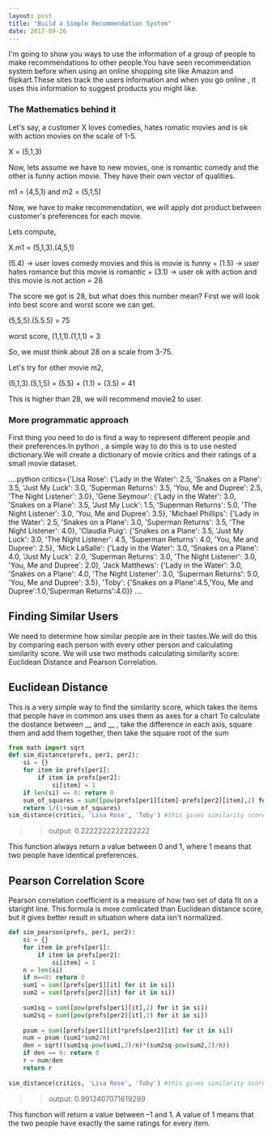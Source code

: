 ```yaml
---
layout: post
title: "Build a Simple Recommendation System"
date: 2017-09-26
---
```


I'm going to show you ways to use the information of a group of people to make recommendations to other people.You have seen recommendation 
system before when using an online shopping site like Amazon and flipkart.These sites track the users information and when you go online
, it uses this information to suggest products you might like.

### The Mathematics behind it

Let's say, a customer X loves comedies, hates romatic movies and is ok with action movies on the scale of 1-5.

X = (5,1,3)

Now, lets assume we have to new movies, one is romantic comedy and the other is funny action movie. They have their own vector of qualities.

m1 = (4,5,1) and m2 = (5,1,5)

Now, we have to make recommendation, we will apply dot product between customer's preferences for each movie.

Lets compute,

X.m1 = (5,1,3).(4,5,1)

(5.4) -> user loves comedy movies and this is movie is funny  +  (1.5) -> user hates romance but this movie is romantic  +   (3.1) -> user ok with action and this movie is not action = 28

The score we got is 28, but what does this number mean? First we will look into best score and worst score we can get.

(5,5,5).(5.5.5) = 75

worst score,
(1,1,1).(1,1,1) = 3

So, we must think about 28 on a scale from 3-75.

Let's try for other movie m2,

(5,1,3).(5,1,5) = (5.5) + (1.1) + (3.5) = 41

This is higher than 28, we will recommend movie2 to user.

### More programmatic approach

First thing you need to do is find a way to represent different people and their preferences.In python , a simple way to do this is to use
nested dictionary.We will create a dictionary of movie critics and their ratings of a small movie dataset.

....python
critics={'Lisa Rose': {'Lady in the Water': 2.5, 'Snakes on a Plane': 3.5,
 'Just My Luck': 3.0, 'Superman Returns': 3.5, 'You, Me and Dupree': 2.5,
 'The Night Listener': 3.0},
'Gene Seymour': {'Lady in the Water': 3.0, 'Snakes on a Plane': 3.5,
 'Just My Luck': 1.5, 'Superman Returns': 5.0, 'The Night Listener': 3.0,
 'You, Me and Dupree': 3.5},
'Michael Phillips': {'Lady in the Water': 2.5, 'Snakes on a Plane': 3.0,
 'Superman Returns': 3.5, 'The Night Listener': 4.0},
'Claudia Puig': {'Snakes on a Plane': 3.5, 'Just My Luck': 3.0,
 'The Night Listener': 4.5, 'Superman Returns': 4.0,
 'You, Me and Dupree': 2.5},
'Mick LaSalle': {'Lady in the Water': 3.0, 'Snakes on a Plane': 4.0,
 'Just My Luck': 2.0, 'Superman Returns': 3.0, 'The Night Listener': 3.0,
 'You, Me and Dupree': 2.0},
'Jack Matthews': {'Lady in the Water': 3.0, 'Snakes on a Plane': 4.0,
 'The Night Listener': 3.0, 'Superman Returns': 5.0, 'You, Me and Dupree': 3.5},
'Toby': {'Snakes on a Plane':4.5,'You, Me and Dupree':1.0,'Superman Returns':4.0}}
....

## Finding Similar Users

We need to determine how similar people are in their tastes.We will do this by comparing each person with every other person and  calculating
similarity score. We will use two methods calculating similarity score: Euclidean Distance and Pearson Correlation.

## Euclidean Distance

This is a very simple way to find the similarity score, which takes the items that people have in common ans uses them as axes for a chart
To calculate the dostance between __ and __ , take  the difference in each axis, square them and add them together, then take the square root of the sum

```python
from math import sqrt
def sim_distance(prefs, per1, per2):
    si = {}
    for item in prefs[per1]:
        if item in prefs[per2]:
            si[item] = 1
    if len(si) == 0: return 0
    sum_of_squares = sum([pow(prefs[per1][item]-prefs[per2][item],2) for item in prefs[per1] if item in prefs[per2]])
    return 1/(1+sum_of_squares)
sim_distance(critics, 'Lisa Rose', 'Toby') #this gives similarity score between Lisa Rose and Toby.
```

>> output: 0.2222222222222222 

This function always return a value between 0 and 1, where 1 means that two people have identical preferences.

## Pearson Correlation Score

Pearson correlation coefficient is a measure of how two set of data fit on a staright line. This formula is more comlicated than Euclidean distance score, but it gives better result in situation where data isn't normalized. 

```python
def sim_pearson(prefs, per1, per2):
    si = {}
    for item in prefs[per1]:
        if item in prefs[per2]:
            si[item] = 1
    n = len(si)
    if n==0: return 0
    sum1 = sum([prefs[per1][it] for it in si])
    sum2 = sum([prefs[per2][it] for it in si])
    
    sum1sq = sum([pow(prefs[per1][it],2) for it in si])
    sum2sq = sum([pow(prefs[per2][it],2) for it in si])
    
    psum = sum([prefs[per1][it]*prefs[per2][it] for it in si])
    num = psum-(sum1*sum2/n)
    den = sqrt((sum1sq-pow(sum1,2)/n)*(sum2sq-pow(sum2,2)/n))
    if den == 0: return 0
    r = num/den
    return r
    
sim_distance(critics, 'Lisa Rose', 'Toby') #this gives similarity score between Lisa Rose and Toby.
```

>> output: 0.9912407071619299

This function will return a value between –1 and 1. A value of 1 means that the two
people have exactly the same ratings for every item.
    


